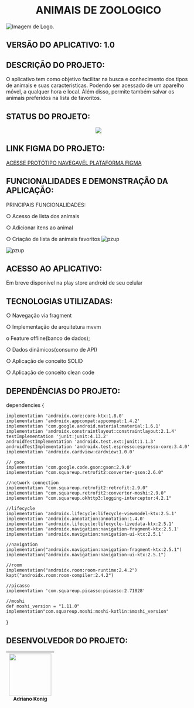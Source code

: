 
<h1 align="center"> ANIMAIS DE ZOOLOGICO</h1>

![Imagem de Logo.](https://user-images.githubusercontent.com/110492423/187594502-1922b051-7510-4b4c-bba8-e878a0f0c95e.png)

## VERSÃO DO APLICATIVO: 1.0

## DESCRIÇÃO DO PROJETO:

O aplicativo tem como objetivo facilitar na busca e conhecimento dos tipos de animais e suas caracteristicas.
Podendo ser acessado de um aparelho móvel, a qualquer hora e local. Além disso, permite também salvar os animais preferidos na lista de favoritos.

## STATUS DO PROJETO:

<p align="center">
<img src="http://img.shields.io/static/v1?label=STATUS&message=EM%20DESENVOLVIMENTO&color=GREEN&style=for-the-badge"/>
</p>

## LINK FIGMA DO PROJETO:
<a href="https://www.figma.com/proto/fkcWL1cqUN7vIXWrdrmLcS/ZOO-(Copy)?node-id=0%3A1" target="_blank">ACESSE PROTÓTIPO NAVEGAVÉL PLATAFORMA FIGMA</a>


## FUNCIONALIDADES E DEMONSTRAÇÃO DA APLICAÇÃO:

PRINCIPAIS FUNCIONALIDADES:

○ Acesso de lista dos animais 

○ Adicionar itens ao animal

○ Criação de lista de animais favoritos
![pzup](https://user-images.githubusercontent.com/102183303/185445172-263fd2d9-6a32-45a2-b88b-7a388b11eb94.gif)



![pzup](https://user-images.githubusercontent.com/110492423/187603669-4013c79c-ed74-48b2-aee4-acccad77edf5.gif)




## ACESSO AO APLICATIVO:

Em breve disponivel na play store android de seu celular

## TECNOLOGIAS UTILIZADAS:

○ Navegação via fragment

○ Implementação de arquitetura mvvm

o Feature offline(banco de dados);

○ Dados dinâmicos(consumo de API)

○ Aplicação de conceito SOLID

○ Aplicação de conceito clean code

## DEPENDÊNCIAS DO PROJETO:

dependencies {

    implementation 'androidx.core:core-ktx:1.8.0'
    implementation 'androidx.appcompat:appcompat:1.4.2'
    implementation 'com.google.android.material:material:1.6.1'
    implementation 'androidx.constraintlayout:constraintlayout:2.1.4'
    testImplementation 'junit:junit:4.13.2'
    androidTestImplementation 'androidx.test.ext:junit:1.1.3'
    androidTestImplementation 'androidx.test.espresso:espresso-core:3.4.0'
    implementation 'androidx.cardview:cardview:1.0.0'

    // gson
    implementation 'com.google.code.gson:gson:2.9.0'
    implementation "com.squareup.retrofit2:converter-gson:2.6.0"

    //network connection
    implementation "com.squareup.retrofit2:retrofit:2.9.0"
    implementation "com.squareup.retrofit2:converter-moshi:2.9.0"
    implementation "com.squareup.okhttp3:logging-interceptor:4.2.1"

    //lifecycle
    implementation 'androidx.lifecycle:lifecycle-viewmodel-ktx:2.5.1'
    implementation 'androidx.annotation:annotation:1.4.0'
    implementation 'androidx.lifecycle:lifecycle-livedata-ktx:2.5.1'
    implementation 'androidx.navigation:navigation-fragment-ktx:2.5.1'
    implementation 'androidx.navigation:navigation-ui-ktx:2.5.1'

    //navigation
    implementation("androidx.navigation:navigation-fragment-ktx:2.5.1")
    implementation("androidx.navigation:navigation-ui-ktx:2.5.1")

    //room
    implementation("androidx.room:room-runtime:2.4.2")
    kapt("androidx.room:room-compiler:2.4.2")

    //picasso
    implementation 'com.squareup.picasso:picasso:2.71828'

    //moshi
    def moshi_version = "1.11.0"
    implementation"com.squareup.moshi:moshi-kotlin:$moshi_version"
}


## DESENVOLVEDOR DO PROJETO:

|[<img src="https://avatars.githubusercontent.com/Adriano-konig" width=115><br><sub>Adriano Konig</sub>](https://github.com/28drico) |
| :-------------------------------------------------------------------------------------------------------------------------------------------------------------------------------------------------------: |
